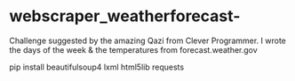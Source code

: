 # webscraper_weatherforecast-
Challenge suggested by the amazing Qazi from Clever Programmer. I wrote the days of the week &amp; the temperatures from forecast.weather.gov

pip install beautifulsoup4 lxml html5lib requests